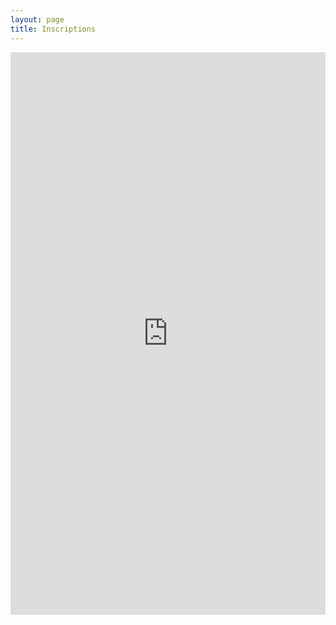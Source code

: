 ```yaml
---
layout: page
title: Inscriptions
---
```


<iframe src="https://docs.google.com/forms/d/e/1FAIpQLSeiQTtKqKb1qCklly2pxWg1Btbr0DCspp7y_BB6ZElrgtGTIQ/viewform?embedded=true" width="100%" height="900" frameborder="0" marginheight="0" marginwidth="0">Chargement...</iframe>
